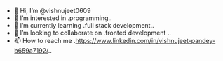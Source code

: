 - 👋 Hi, I’m @vishnujeet0609
- 👀 I’m interested in .programming..
- 🌱 I’m currently learning .full stack development..
- 💞️ I’m looking to collaborate on .fronted development ..
- 📫 How to reach me .https://www.linkedin.com/in/vishnujeet-pandey-b659a7192/..

<!---
vishnujeet0609/vishnujeet0609 is a ✨ special ✨ repository because its `README.md` (this file) appears on your GitHub profile.
You can click the Preview link to take a look at your changes.
--->
